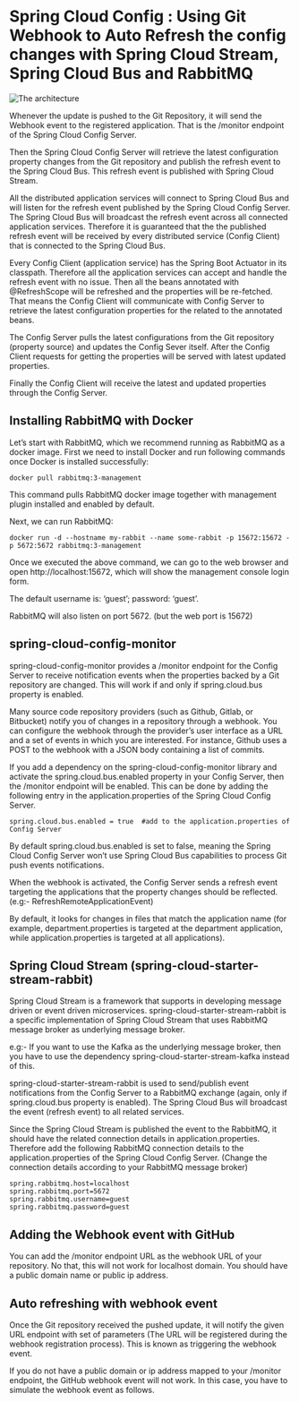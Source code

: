 # Spring Cloud Config : Using Git Webhook to Auto Refresh the config changes with Spring Cloud Stream, Spring Cloud Bus and RabbitMQ

![The architecture](https://chathurangat.files.wordpress.com/2018/07/untitled-diagram-10.png "The architecture")

Whenever the update is pushed to the Git Repository,  it will send the Webhook event to the registered application. That is the /monitor endpoint of the Spring Cloud Config Server.

Then the Spring Cloud Config Server will retrieve the latest configuration property changes from the Git repository and publish the refresh event to the Spring Cloud Bus. This refresh event is published with Spring Cloud Stream.

All the distributed application services will connect to Spring Cloud Bus and will listen for the refresh event published by the Spring Cloud Config Server.  The Spring Cloud Bus will broadcast the refresh event across all connected application services. Therefore it is guaranteed that the the published refresh event will be received by every distributed service (Config Client) that is connected to the Spring Cloud Bus.

Every Config Client (application service) has the Spring Boot Actuator in its classpath. Therefore all the application services can accept and handle the refresh event with no issue. Then all the beans annotated with @RefreshScope will be refreshed and the properties will be re-fetched. That means the Config Client will communicate with Config Server to retrieve the latest configuration properties for the related to the annotated beans.

The Config Server pulls the latest configurations from the Git repository (property source) and updates the Config Sever itself.  After the Config Client requests for getting the properties will be served with latest updated properties.

Finally the Config Client will receive the latest and updated properties through the Config Server.

## Installing RabbitMQ with Docker

Let’s start with RabbitMQ, which we recommend running as RabbitMQ as a docker image. First we need to install Docker and run following commands once Docker is installed successfully:

`docker pull rabbitmq:3-management`

This command pulls RabbitMQ docker image together with management plugin installed and enabled by default.

Next, we can run RabbitMQ:

`docker run -d --hostname my-rabbit --name some-rabbit -p 15672:15672 -p 5672:5672 rabbitmq:3-management`

Once we executed the above command, we can go to the web browser and open http://localhost:15672, which will show the management console login form.

The default username is: ‘guest’; password: ‘guest’.

RabbitMQ will also listen on port 5672. (but the web port is 15672)

## spring-cloud-config-monitor

spring-cloud-config-monitor provides a /monitor endpoint for the Config Server to receive notification events when the properties backed by a Git repository are changed. This will work if and only if spring.cloud.bus property is enabled.

Many source code repository providers (such as Github, Gitlab, or Bitbucket) notify you of changes in a repository through a webhook. You can configure the webhook through the provider’s user interface as a URL and a set of events in which you are interested. For instance, Github uses a POST to the webhook with a JSON body containing a list of commits.

If you add a dependency on the spring-cloud-config-monitor library and activate the spring.cloud.bus.enabled property in your Config Server, then the /monitor endpoint will be enabled.  This can be done by adding the following entry in the application.properties of the Spring Cloud Config Server.

`spring.cloud.bus.enabled = true  #add to the application.properties of Config Server`

By default spring.cloud.bus.enabled is set to false, meaning the Spring Cloud Config Server won’t use Spring Cloud Bus capabilities to process Git push events notifications.

When the webhook is activated, the Config Server sends a refresh event targeting the applications that the property changes should be reflected. (e.g:- RefreshRemoteApplicationEvent)

By default, it looks for changes in files that match the application name (for example, department.properties is targeted at the department application, while application.properties is targeted at all applications).

## Spring Cloud Stream  (spring-cloud-starter-stream-rabbit)

Spring Cloud Stream is a framework that supports in developing message driven or event driven microservices.  spring-cloud-starter-stream-rabbit is a specific implementation of Spring Cloud Stream that uses RabbitMQ message broker as underlying message broker.

e.g:- If you want to use the Kafka as the underlying message broker, then you have to use the dependency spring-cloud-starter-stream-kafka instead of this.

spring-cloud-starter-stream-rabbit is used to send/publish event notifications from the Config Server to a RabbitMQ exchange (again, only if spring.cloud.bus property is enabled). The Spring Cloud Bus will broadcast the event (refresh event) to all related services.

Since the Spring Cloud Stream is published the event to the RabbitMQ, it should have the related connection details in application.properties. Therefore add the following RabbitMQ connection details to the application.properties of the Spring Cloud Config Server. (Change the connection details according to your RabbitMQ message broker)

    spring.rabbitmq.host=localhost
    spring.rabbitmq.port=5672
    spring.rabbitmq.username=guest
    spring.rabbitmq.password=guest

## Adding the Webhook event with GitHub

You can add the  /monitor endpoint URL as the webhook URL of your repository.  No that, this will not work for localhost domain. You should have a public domain name or public ip address.

## Auto refreshing with webhook event

Once the Git repository received the pushed update, it will notify the given URL endpoint with set of parameters (The URL will be registered during the webhook registration process). This is known as triggering the webhook event.

If you do not have a public domain or ip address mapped to your /monitor endpoint, the GitHub webhook event will not work.  In this case, you have to simulate the webhook event as follows.